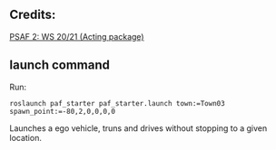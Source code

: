 ## Credits:

[PSAF 2: WS 20/21 (Acting package)](https://github.com/ll7/psaf2/tree/main/Acting)

## launch command


Run:
```
roslaunch paf_starter paf_starter.launch town:=Town03 spawn_point:=-80,2,0,0,0,0
```

Launches a ego vehicle, truns and drives without stopping to a given location.
